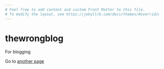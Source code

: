 ```yaml
---
# Feel free to add content and custom Front Matter to this file.
# To modify the layout, see https://jekyllrb.com/docs/themes/#overriding-theme-defaults
---
```


# thewrongblog
For blogging

Go to [another page](AnotherPage.md)
